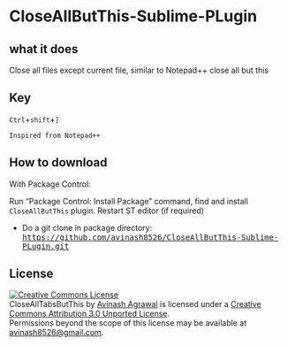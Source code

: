 CloseAllButThis-Sublime-PLugin
==============================

what it does
------------
Close all files except current file, similar to Notepad++ close all but this

Key
---

`Ctrl`+`shift`+`]`

`Inspired from Notepad++`

How to download
-----------------

With Package Control:

Run “Package Control: Install Package” command, find and install `CloseAllButThis` plugin.
Restart ST editor (if required)

*  Do a git clone in package directory:
     <kbd>https://github.com/avinash8526/CloseAllButThis-Sublime-PLugin.git<kbd>

License
-------
<a rel="license" href="http://creativecommons.org/licenses/by/3.0/deed.en_US"><img alt="Creative Commons License" style="border-width:0" src="http://i.creativecommons.org/l/by/3.0/88x31.png" /></a><br /><span xmlns:dct="http://purl.org/dc/terms/" property="dct:title">CloseAllTabsButThis</span> by <a xmlns:cc="http://creativecommons.org/ns#" href="https://github.com/avinash8526/CloseAllButThis-Sublime-PLugin" property="cc:attributionName" rel="cc:attributionURL">Avinash Agrawal</a> is licensed under a <a rel="license" href="http://creativecommons.org/licenses/by/3.0/deed.en_US">Creative Commons Attribution 3.0 Unported License</a>.<br />Permissions beyond the scope of this license may be available at <a xmlns:cc="http://creativecommons.org/ns#" href="avinash8526@gmail.com" rel="cc:morePermissions">avinash8526@gmail.com</a>.
